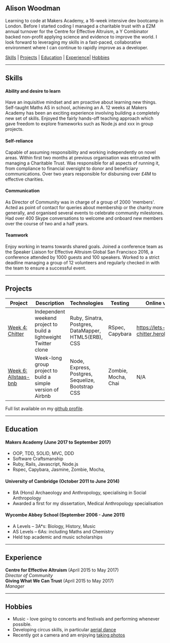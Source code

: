 ## Alison Woodman

Learning to code at Makers Academy, a 16-week intensive dev bootcamp in London. Before I started coding I managed a charitable trust with a £2M annual turnover for the Centre for Effective Altruism, a Y Combinator backed non-profit applying science and evidence to improve the world. I look forward to leveraging my skills in a fast-paced, collaborative environment where I can continue to rapidly improve as a developer.

[Skills](#skills) | [Projects](#projects) | [Education](#education) | [Experience](#experience)| [Hobbies](#hobbies)
***
## <a name="skills">Skills</a>

#### Ability and desire to learn

Have an inquisitive mindset and am proactive about learning new things. Self-taught Maths AS in school, achieving an A. 12 weeks at Makers Academy has been an exciting experience involving building a completely new set of skills. Enjoyed the fairly hands-off teaching approach which gave freedom to explore frameworks such as Node.js and xxx in group projects.

#### Self-reliance

Capable of assuming responsibility and working independently on novel areas. Within first two months at previous organisation was entrusted with managing a Charitable Trust. Was responsible for all aspects of running it, from compliance to financial oversight to donor and beneficiary communications. Over two years responsible for disbursing over £4M to effective charities.

#### Communication

As Director of Community was in charge of a group of 2000 'members'. Acted as point of contact for queries about membership or the charity more generally, and organised several events to celebrate community milestones. Had over 400 Skype conversations to welcome and onboard new members over the course of two and a half years.

#### Teamwork

Enjoy working in teams towards shared goals. Joined a conference team as the Speaker Liaison for Effective Altruism Global San Francisco 2016, a conference attended by 1000 guests and 100 speakers. Worked to a strict deadline managing a group of 12 volunteers and regularly checked in with the team to ensure a successful event.
***
## <a name="projects">Projects</a>

|  Project |  Description | Technologies | Testing | Online version |
|---|---|---|---|---|
| [Week 4: Chitter](https://github.com/AlisonWoodman/chitter-challenge) | Independent weekend project to build a lightweight Twitter clone | Ruby, Sinatra, Postgres, DataMapper, HTML5(ERB), CSS | RSpec, Capybara  | https://lets-chitter.herokuapp.com |
| [Week 6: Allstaas-bnb](https://github.com/tobold/allstaas-bnb) | Week-long group project to build a simple version of Airbnb | Node, Express, Postgres, Sequelize, Bootstrap CSS | Zombie, Mocha, Chai | N/A |

Full list available on my [github profile](https://github.com/AlisonWoodman).
***
## <a name="education">Education</a>

#### Makers Academy (June 2017 to September 2017)

* OOP, TDD, SOLID, MVC, DDD
* Software Craftsmanship
* Ruby, Rails, Javascript, Node.js
* Rspec, Capybara, Jasmine, Zombie, Mocha,

#### University of Cambridge (October 2011 to June 2014)

* BA (Hons) Archaeology and Anthropology, specialising in Social Anthropology
* Awarded a first for my dissertation, Medical Anthropology specialisation

#### Wycombe Abbey School (September 2006 - June 2011)

* A Levels – 3A*s: Biology, History, Music
* AS Levels – 6As: including Maths and Chemistry
* Held top academic and music scholarships
***
## <a name="experience">Experience</a>

**Centre for Effective Altruism** (April 2015 to May 2017)    
*Director of Community*  
**Giving What We Can Trust** (April 2015 to May 2017)   
*Manager*  
***
## <a name="hobbies">Hobbies</a>

* Music - love going to concerts and festivals and performing whenever possible.
* Developing circus skills, in particular [aerial dance](https://youtu.be/U5muRaSL53Y)
* Recently got a camera and am enjoying [taking photos](https://www.flickr.com/people/155310715@N05/)
